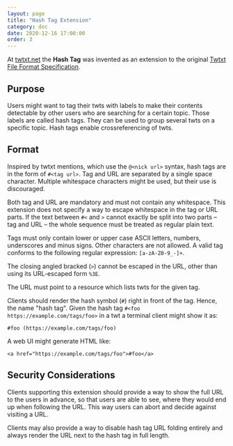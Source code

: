 ```yaml
---
layout: page
title: "Hash Tag Extension"
category: doc
date: 2020-12-16 17:00:00
order: 3
---
```


At [twtxt.net](https://twtxt.net/) the **Hash Tag** was invented as an
extension to the original [Twtxt File Format
Specification](https://twtxt.readthedocs.io/en/latest/user/twtxtfile.html#format-specification).

## Purpose

Users might want to tag their twts with labels to make their contents
detectable by other users who are searching for a certain topic. Those labels
are called hash tags. They can be used to group several twts on a specific
topic. Hash tags enable crossreferencing of twts.

## Format

Inspired by twtxt mentions, which use the `@<nick url>` syntax, hash tags are
in the form of `#<tag url>`. Tag and URL are separated by a single space
character. Multiple whitespace characters might be used, but their use is
discouraged.

Both tag and URL are mandatory and must not contain any whitespace. This
extension does not specify a way to escape whitespace in the tag or URL parts.
If the text between `#<` and `>` cannot exactly be split into two parts – tag
and URL – the whole sequence must be treated as regular plain text.

Tags must only contain lower or upper case ASCII letters, numbers, underscores
and minus signs. Other characters are not allowed. A valid tag conforms to the
following regular expression: `[a-zA-Z0-9_-]+`.

The closing angled bracked (`>`) cannot be escaped in the URL, other than using
its URL-escaped form `%3E`.

The URL must point to a resource which lists twts for the given tag.

Clients should render the hash symbol (`#`) right in front of the tag. Hence,
the name "hash tag". Given the hash tag `#<foo https://example.com/tags/foo>`
in a twt a terminal client might show it as:

```
#foo (https://example.com/tags/foo)
```

A web UI might generate HTML like:

```
<a href="https://example.com/tags/foo">#foo</a>
```

## Security Considerations

Clients supporting this extension should provide a way to show the full URL to
the users in advance, so that users are able to see, where they would end up
when following the URL. This way users can abort and decide against visiting a
URL.

Clients may also provide a way to disable hash tag URL folding entirely and
always render the URL next to the hash tag in full length.

